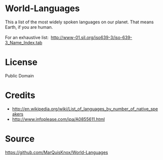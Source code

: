 # World-Languages
This a list of the most widely spoken languages on our planet. That means Earth, if you are human. 
<br>
<br>
For an exhaustive list:&nbsp;&nbsp;http://www-01.sil.org/iso639-3/iso-639-3_Name_Index.tab

# License
Public Domain

# Credits
* http://en.wikipedia.org/wiki/List_of_languages_by_number_of_native_speakers
* http://www.infoplease.com/ipa/A0855611.html

# Source
https://github.com/MarQuisKnox/World-Languages
